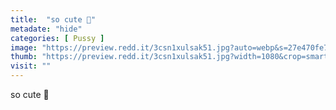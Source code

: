 ```yaml
---
title:  "so cute 🥰"
metadate: "hide"
categories: [ Pussy ]
image: "https://preview.redd.it/3csn1xulsak51.jpg?auto=webp&s=27e470fe72be187d8c9da910676cbfda193bd0dc"
thumb: "https://preview.redd.it/3csn1xulsak51.jpg?width=1080&crop=smart&auto=webp&s=9b3479672b306b3a04d7f5c4a1e044d0f6c6d614"
visit: ""
---
```

so cute 🥰

